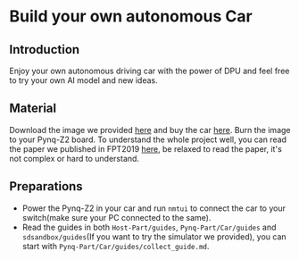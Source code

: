 <!--
 * @Author: Sauron Wu
 * @GitHub: wutianze
 * @Email: 1369130123qq@gmail.com
 * @Date: 2019-09-03 16:28:15
 * @LastEditors: Sauron Wu
 * @LastEditTime: 2019-10-15 15:50:29
 * @Description: 
 -->
# Build your own autonomous Car
## Introduction
Enjoy your own autonomous driving car with the power of DPU and feel free to try your own AI model and new ideas.

## Material
Download the image we provided [here]() and buy the car [here](). Burn the image to your Pynq-Z2 board. To understand the whole project well, you can read the paper we published in FPT2019 [here](https://easychair.org/publications/preprint/GMvL), be relaxed to read the paper, it's not complex or hard to understand.

## Preparations
- Power the Pynq-Z2 in your car and run `nmtui` to connect the car to your switch(make sure your PC connected to the same).
- Read the guides in both `Host-Part/guides`, `Pynq-Part/Car/guides` and `sdsandbox/guides`(If you want to try the simulator we provided), you can start with `Pynq-Part/Car/guides/collect_guide.md`.


